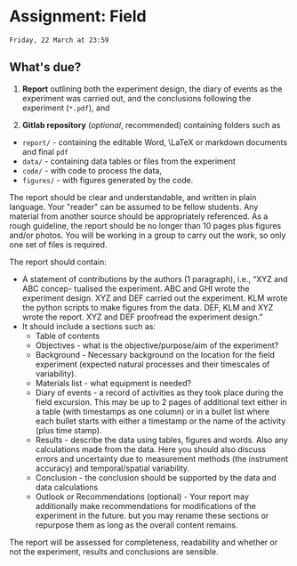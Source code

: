 # Assignment: Field

```{admonition} Deadline
Friday, 22 March at 23:59
```

## What's due?


1. **Report** outlining both the experiment design, the diary of events as the experiment was carried out, and the conclusions following the experiment (`*.pdf`), and

2. **Gitlab repository** (*optional*, recommended) containing folders such as
  - `report/` - containing the editable Word, \LaTeX or markdown documents and final `pdf`
  - `data/` - containing data tables or files from the experiment
  - `code/` - with code to process the data,
  - `figures/` - with figures generated by the code.


The report should be clear and understandable, and written in plain language. Your "reader" can be assumed to be fellow students. Any material from another source should be appropriately referenced. As a rough guideline, the report should be no longer than 10 pages plus figures and/or photos. You will be working in a group to carry out the work, so only one set of files is required.

The report should contain:
  - A statement of contributions by the authors (1 paragraph), i.e., “XYZ and ABC concep- tualised the experiment. ABC and GHI wrote the experiment design. XYZ and DEF carried out the experiment. KLM wrote the python scripts to make figures from the data. DEF, KLM and XYZ wrote the report. XYZ and DEF proofread the experiment design.”
  - It should include a sections such as:
    - Table of contents
    - Objectives - what is the objective/purpose/aim of the experiment?
    - Background - Necessary background on the location for the field experiment (expected natural processes and their timescales of variability).
    - Materials list - what equipment is needed?
    - Diary of events - a record of activities as they took place during the field excursion. This may be up to 2 pages of additional text either in a table (with timestamps as one column) or in a bullet list where each bullet starts with either a timestamp or the name of the activity (plus time stamp).
    - Results - describe the data using tables, figures and words. Also any calculations made from the data. Here you should also discuss errors and uncertainty due to measurement methods (the instrument accuracy) and temporal/spatial variability.
    - Conclusion - the conclusion should be supported by the data and data calculations
    - Outlook or Recommendations (optional) - Your report may additionally make recommendations for modifications of the experiment in the future.
  but you may rename these sections or repurpose them as long as the overall content remains.

The report will be assessed for completeness, readability and whether or not the experiment, results and conclusions are sensible.